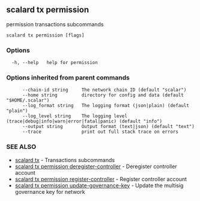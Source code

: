 ## scalard tx permission

permission transactions subcommands

```
scalard tx permission [flags]
```

### Options

```
  -h, --help   help for permission
```

### Options inherited from parent commands

```
      --chain-id string     The network chain ID (default "scalar")
      --home string         directory for config and data (default "$HOME/.scalar")
      --log_format string   The logging format (json|plain) (default "plain")
      --log_level string    The logging level (trace|debug|info|warn|error|fatal|panic) (default "info")
      --output string       Output format (text|json) (default "text")
      --trace               print out full stack trace on errors
```

### SEE ALSO

- [scalard tx](scalard_tx.md) - Transactions subcommands
- [scalard tx permission deregister-controller](scalard_tx_permission_deregister-controller.md) - Deregister controller account
- [scalard tx permission register-controller](scalard_tx_permission_register-controller.md) - Register controller account
- [scalard tx permission update-governance-key](scalard_tx_permission_update-governance-key.md) - Update the multisig governance key for network
